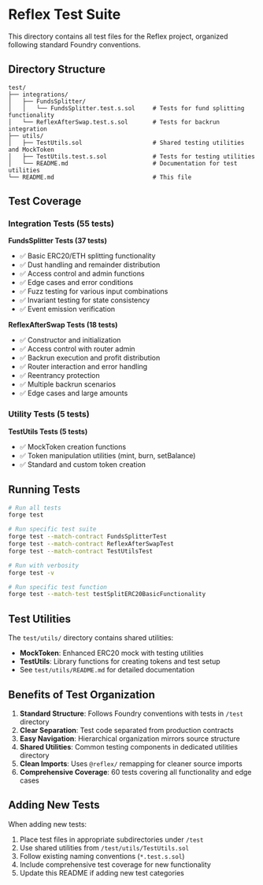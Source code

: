 # Reflex Test Suite

This directory contains all test files for the Reflex project, organized following standard Foundry conventions.

## Directory Structure

```
test/
├── integrations/
│   ├── FundsSplitter/
│   │   └── FundsSplitter.test.s.sol     # Tests for fund splitting functionality
│   └── ReflexAfterSwap.test.s.sol       # Tests for backrun integration
├── utils/
│   ├── TestUtils.sol                    # Shared testing utilities and MockToken
│   ├── TestUtils.test.s.sol             # Tests for testing utilities
│   └── README.md                        # Documentation for test utilities
└── README.md                            # This file
```

## Test Coverage

### Integration Tests (55 tests)

**FundsSplitter Tests (37 tests)**

- ✅ Basic ERC20/ETH splitting functionality
- ✅ Dust handling and remainder distribution
- ✅ Access control and admin functions
- ✅ Edge cases and error conditions
- ✅ Fuzz testing for various input combinations
- ✅ Invariant testing for state consistency
- ✅ Event emission verification

**ReflexAfterSwap Tests (18 tests)**

- ✅ Constructor and initialization
- ✅ Access control with router admin
- ✅ Backrun execution and profit distribution
- ✅ Router interaction and error handling
- ✅ Reentrancy protection
- ✅ Multiple backrun scenarios
- ✅ Edge cases and large amounts

### Utility Tests (5 tests)

**TestUtils Tests (5 tests)**

- ✅ MockToken creation functions
- ✅ Token manipulation utilities (mint, burn, setBalance)
- ✅ Standard and custom token creation

## Running Tests

```bash
# Run all tests
forge test

# Run specific test suite
forge test --match-contract FundsSplitterTest
forge test --match-contract ReflexAfterSwapTest
forge test --match-contract TestUtilsTest

# Run with verbosity
forge test -v

# Run specific test function
forge test --match-test testSplitERC20BasicFunctionality
```

## Test Utilities

The `test/utils/` directory contains shared utilities:

- **MockToken**: Enhanced ERC20 mock with testing utilities
- **TestUtils**: Library functions for creating tokens and test setup
- See `test/utils/README.md` for detailed documentation

## Benefits of Test Organization

1. **Standard Structure**: Follows Foundry conventions with tests in `/test` directory
2. **Clear Separation**: Test code separated from production contracts
3. **Easy Navigation**: Hierarchical organization mirrors source structure
4. **Shared Utilities**: Common testing components in dedicated utilities directory
5. **Clean Imports**: Uses `@reflex/` remapping for cleaner source imports
6. **Comprehensive Coverage**: 60 tests covering all functionality and edge cases

## Adding New Tests

When adding new tests:

1. Place test files in appropriate subdirectories under `/test`
2. Use shared utilities from `/test/utils/TestUtils.sol`
3. Follow existing naming conventions (`*.test.s.sol`)
4. Include comprehensive test coverage for new functionality
5. Update this README if adding new test categories
